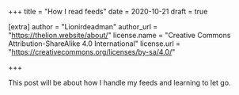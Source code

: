 +++
title = "How I read feeds"
date = 2020-10-21
draft = true

[extra]
author = "Lionirdeadman"
author_url = "https://thelion.website/about/"
license.name = "Creative Commons Attribution-ShareAlike 4.0 International"
license.url = "https://creativecommons.org/licenses/by-sa/4.0/"

+++

This post will be about how I handle my feeds and learning to let go.
<!-- more -->

